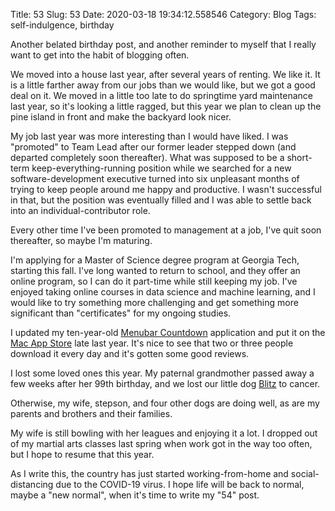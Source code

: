 Title: 53
Slug: 53
Date: 2020-03-18 19:34:12.558546
Category: Blog
Tags: self-indulgence, birthday

Another belated birthday post, and another reminder to myself that I really want to get into the habit of blogging often.

We moved into a house last year, after several years of renting. We like it. It is a little farther away from our jobs than we would like, but we got a good deal on it. We moved in a little too late to do springtime yard maintenance last year, so it's looking a little ragged, but this year we plan to clean up the pine island in front and make the backyard look nicer.

My job last year was more interesting than I would have liked. I was "promoted" to Team Lead after our former leader stepped down (and departed completely soon thereafter). What was supposed to be a short-term keep-everything-running position while we searched for a new software-development executive turned into six unpleasant months of trying to keep people around me happy and productive. I wasn't successful in that, but the position was eventually filled and I was able to settle back into an individual-contributor role.

Every other time I've been promoted to management at a job, I've quit soon thereafter, so maybe I'm maturing.

I'm applying for a Master of Science degree program at Georgia Tech, starting this fall. I've long wanted to return to school, and they offer an online program, so I can do it part-time while still keeping my job. I've enjoyed taking online courses in data science and machine learning, and I would like to try something more challenging and get something more significant than "certificates" for my ongoing studies.

I updated my ten-year-old [Menubar Countdown](menubar-countdown-21.html) application and put it on the [Mac App Store](https://apps.apple.com/us/app/menubar-countdown/id1485343244?mt=12) late last year. It's nice to see that two or three people download it every day and it's gotten some good reviews.

I lost some loved ones this year. My paternal grandmother passed away a few weeks after her 99th birthday, and we lost our little dog [Blitz](blitz.html) to cancer.

Otherwise, my wife, stepson, and four other dogs are doing well, as are my parents and brothers and their families.

My wife is still bowling with her leagues and enjoying it a lot. I dropped out of my martial arts classes last spring when work got in the way too often, but I hope to resume that this year.

As I write this, the country has just started working-from-home and social-distancing due to the COVID-19 virus.  I hope life will be back to normal, maybe a "new normal", when it's time to write my "54" post.

